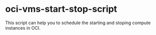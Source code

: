 # oci-vms-start-stop-script
This script can help you to schedule the starting and stoping compute instances in OCI.
